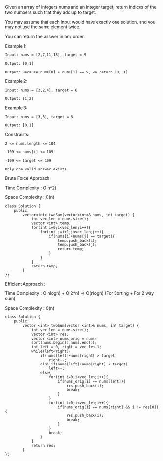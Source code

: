 Given an array of integers nums and an integer target, return indices of the two numbers such that they add up to target.

You may assume that each input would have exactly one solution, and you may not use the same element twice.

You can return the answer in any order.

Example 1:

    Input: nums = [2,7,11,15], target = 9

    Output: [0,1]

    Output: Because nums[0] + nums[1] == 9, we return [0, 1].

Example 2:

    Input: nums = [3,2,4], target = 6

    Output: [1,2]

Example 3:

    Input: nums = [3,3], target = 6

    Output: [0,1]

Constraints:

    2 <= nums.length <= 104

    -109 <= nums[i] <= 109

    -109 <= target <= 109

    Only one valid answer exists.


Brute Force Approach 

Time Complexity : O(n^2)

Space Complexity : O(n)

    class Solution {
        public:
            vector<int> twoSum(vector<int>& nums, int target) {
                int vec_len = nums.size();
                vector <int> temp;
                for(int i=0;i<vec_len;i++){
                    for(int j=i+1;j<vec_len;j++){
                        if(nums[i]+nums[j] == target){
                            temp.push_back(i);
                            temp.push_back(j);
                            return temp;
                        }
                    }
                }
                return temp;
            }
    };


Efficient Approach :

Time Complexity : O(nlogn) + O(2*n)  => O(nlogn) (For Sorting + For 2 way sum)

Space Complexity : O(n)
                 
    class Solution {
        public:
            vector <int> twoSum(vector <int>& nums, int target) {
                int vec_len = nums.size();
                vector <int> res;
                vector <int> nums_orig = nums;
                sort(nums.begin(),nums.end());
                int left = 0, right = vec_len-1;
                while(left<right){
                    if(nums[left]+nums[right] > target)
                        right--;
                    else if(nums[left]+nums[right] < target)
                        left++;
                    else{
                        for(int i=0;i<vec_len;i++){
                            if(nums_orig[i] == nums[left]){
                                res.push_back(i);
                                break;
                            }
                        }
                        for(int i=0;i<vec_len;i++){
                            if(nums_orig[i] == nums[right] && i != res[0]){
                                res.push_back(i);
                                break;
                            }
                        }
                        break;
                    }
                }
                return res;
            }
    };